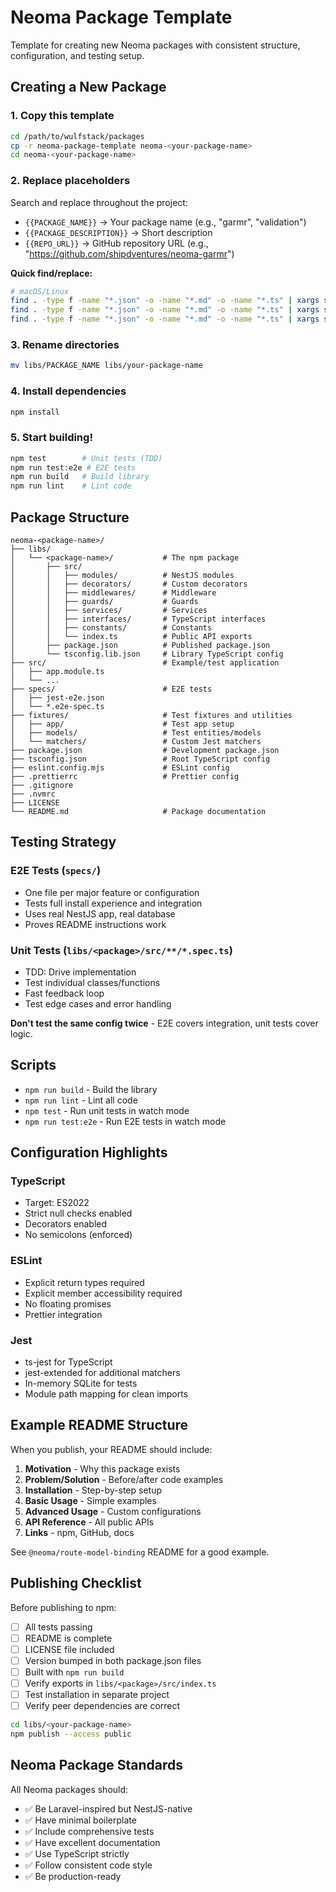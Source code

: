 # Neoma Package Template

Template for creating new Neoma packages with consistent structure, configuration, and testing setup.

## Creating a New Package

### 1. Copy this template

```bash
cd /path/to/wulfstack/packages
cp -r neoma-package-template neoma-<your-package-name>
cd neoma-<your-package-name>
```

### 2. Replace placeholders

Search and replace throughout the project:
- `{{PACKAGE_NAME}}` → Your package name (e.g., "garmr", "validation")
- `{{PACKAGE_DESCRIPTION}}` → Short description
- `{{REPO_URL}}` → GitHub repository URL (e.g., "https://github.com/shipdventures/neoma-garmr")

**Quick find/replace:**
```bash
# macOS/Linux
find . -type f -name "*.json" -o -name "*.md" -o -name "*.ts" | xargs sed -i '' 's/{{PACKAGE_NAME}}/your-package-name/g'
find . -type f -name "*.json" -o -name "*.md" -o -name "*.ts" | xargs sed -i '' 's/{{PACKAGE_DESCRIPTION}}/Your description/g'
find . -type f -name "*.json" -o -name "*.md" -o -name "*.ts" | xargs sed -i '' 's|{{REPO_URL}}|https://github.com/your-org/your-repo|g'
```

### 3. Rename directories

```bash
mv libs/PACKAGE_NAME libs/your-package-name
```

### 4. Install dependencies

```bash
npm install
```

### 5. Start building!

```bash
npm test        # Unit tests (TDD)
npm run test:e2e # E2E tests
npm run build   # Build library
npm run lint    # Lint code
```

## Package Structure

```
neoma-<package-name>/
├── libs/
│   └── <package-name>/           # The npm package
│       ├── src/
│       │   ├── modules/          # NestJS modules
│       │   ├── decorators/       # Custom decorators
│       │   ├── middlewares/      # Middleware
│       │   ├── guards/           # Guards
│       │   ├── services/         # Services
│       │   ├── interfaces/       # TypeScript interfaces
│       │   ├── constants/        # Constants
│       │   └── index.ts          # Public API exports
│       ├── package.json          # Published package.json
│       └── tsconfig.lib.json     # Library TypeScript config
├── src/                          # Example/test application
│   ├── app.module.ts
│   └── ...
├── specs/                        # E2E tests
│   ├── jest-e2e.json
│   └── *.e2e-spec.ts
├── fixtures/                     # Test fixtures and utilities
│   ├── app/                      # Test app setup
│   ├── models/                   # Test entities/models
│   └── matchers/                 # Custom Jest matchers
├── package.json                  # Development package.json
├── tsconfig.json                 # Root TypeScript config
├── eslint.config.mjs             # ESLint config
├── .prettierrc                   # Prettier config
├── .gitignore
├── .nvmrc
├── LICENSE
└── README.md                     # Package documentation
```

## Testing Strategy

### E2E Tests (`specs/`)
- One file per major feature or configuration
- Tests full install experience and integration
- Uses real NestJS app, real database
- Proves README instructions work

### Unit Tests (`libs/<package>/src/**/*.spec.ts`)
- TDD: Drive implementation
- Test individual classes/functions
- Fast feedback loop
- Test edge cases and error handling

**Don't test the same config twice** - E2E covers integration, unit tests cover logic.

## Scripts

- `npm run build` - Build the library
- `npm run lint` - Lint all code
- `npm test` - Run unit tests in watch mode
- `npm run test:e2e` - Run E2E tests in watch mode

## Configuration Highlights

### TypeScript
- Target: ES2022
- Strict null checks enabled
- Decorators enabled
- No semicolons (enforced)

### ESLint
- Explicit return types required
- Explicit member accessibility required
- No floating promises
- Prettier integration

### Jest
- ts-jest for TypeScript
- jest-extended for additional matchers
- In-memory SQLite for tests
- Module path mapping for clean imports

## Example README Structure

When you publish, your README should include:

1. **Motivation** - Why this package exists
2. **Problem/Solution** - Before/after code examples
3. **Installation** - Step-by-step setup
4. **Basic Usage** - Simple examples
5. **Advanced Usage** - Custom configurations
6. **API Reference** - All public APIs
7. **Links** - npm, GitHub, docs

See `@neoma/route-model-binding` README for a good example.

## Publishing Checklist

Before publishing to npm:

- [ ] All tests passing
- [ ] README is complete
- [ ] LICENSE file included
- [ ] Version bumped in both package.json files
- [ ] Built with `npm run build`
- [ ] Verify exports in `libs/<package>/src/index.ts`
- [ ] Test installation in separate project
- [ ] Verify peer dependencies are correct

```bash
cd libs/<your-package-name>
npm publish --access public
```

## Neoma Package Standards

All Neoma packages should:
- ✅ Be Laravel-inspired but NestJS-native
- ✅ Have minimal boilerplate
- ✅ Include comprehensive tests
- ✅ Have excellent documentation
- ✅ Use TypeScript strictly
- ✅ Follow consistent code style
- ✅ Be production-ready
